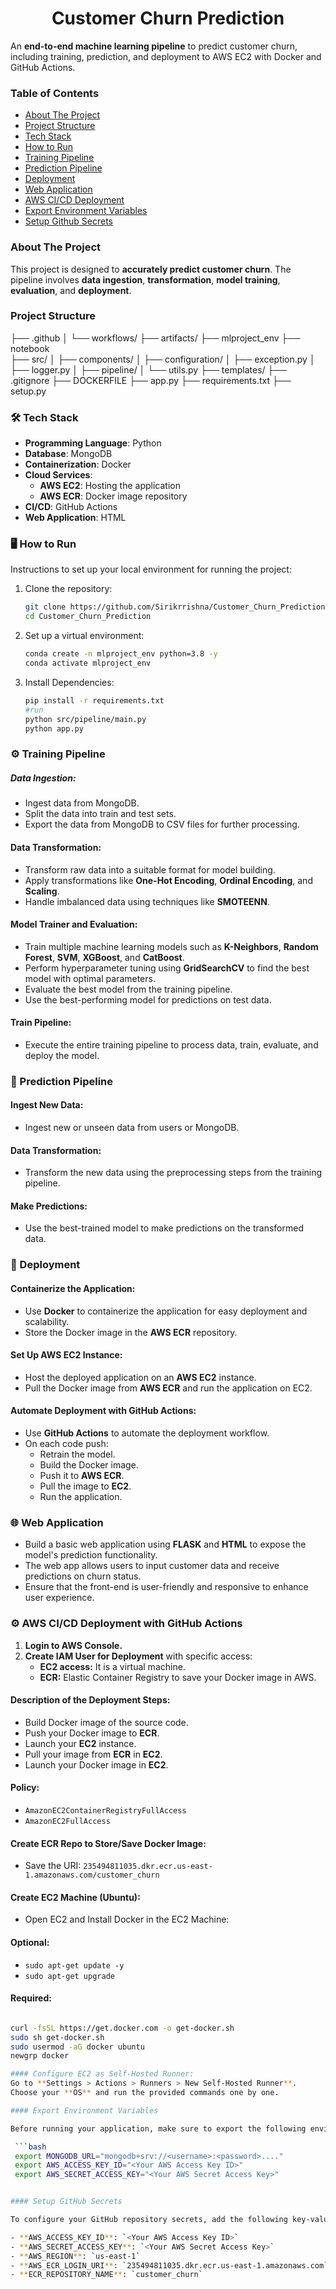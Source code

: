<h1 align="center">Customer Churn Prediction</h1>

An **end-to-end machine learning pipeline** to predict customer churn, including training, prediction, and deployment to AWS EC2 with Docker and GitHub Actions.

### Table of Contents
- [About The Project](#about-the-project)
- [Project Structure](#project-structure)
- [Tech Stack](#tech-stack)
- [How to Run](#how-to-run)
- [Training Pipeline](#training-pipeline)
- [Prediction Pipeline](#prediction-pipeline)
- [Deployment](#deployment)
- [Web Application](#web-application)
- [AWS CI/CD Deployment](#aws-cicd-deployment)
- [Export Environment Variables](#export-environment-variables)
- [Setup Github Secrets](#setup-github-secrets)

### About The Project

This project is designed to **accurately predict customer churn**. The pipeline involves **data ingestion**, **transformation**, **model training**, **evaluation**, and **deployment**.

### Project Structure
├── .github
│   └── workflows/
├── artifacts/
├── mlproject_env 
├── notebook       
├── src/
│   ├── components/
│   ├── configuration/
│   ├── exception.py
│   ├── logger.py
│   ├── pipeline/
│   └── utils.py
├── templates/
├── .gitignore
├── DOCKERFILE
├── app.py
├── requirements.txt
├── setup.py

### 🛠 Tech Stack

- **Programming Language**: Python
- **Database**: MongoDB
- **Containerization**: Docker
- **Cloud Services**:
  - **AWS EC2**: Hosting the application
  - **AWS ECR**: Docker image repository
- **CI/CD**: GitHub Actions
- **Web Application**: HTML

### 🖥 How to Run

Instructions to set up your local environment for running the project:

1. Clone the repository:
   ```bash
   git clone https://github.com/Sirikrrishna/Customer_Churn_Prediction.git
   cd Customer_Churn_Prediction
2. Set up a virtual environment:
   ```bash
   conda create -n mlproject_env python=3.8 -y
   conda activate mlproject_env
3. Install Dependencies:
   ```bash
   pip install -r requirements.txt
   #run
   python src/pipeline/main.py
   python app.py

### ⚙️ Training Pipeline

##### Data Ingestion:
- Ingest data from MongoDB.
- Split the data into train and test sets.
- Export the data from MongoDB to CSV files for further processing.

#### Data Transformation:
- Transform raw data into a suitable format for model building.
- Apply transformations like **One-Hot Encoding**, **Ordinal Encoding**, and **Scaling**.
- Handle imbalanced data using techniques like **SMOTEENN**.

#### Model Trainer and Evaluation:
- Train multiple machine learning models such as **K-Neighbors**, **Random Forest**, **SVM**, **XGBoost**, and **CatBoost**.
- Perform hyperparameter tuning using **GridSearchCV** to find the best model with optimal parameters.
- Evaluate the best model from the training pipeline.
- Use the best-performing model for predictions on test data.

#### Train Pipeline:
- Execute the entire training pipeline to process data, train, evaluate, and deploy the model.

### 🔮 Prediction Pipeline

#### Ingest New Data:
- Ingest new or unseen data from users or MongoDB.

#### Data Transformation:
- Transform the new data using the preprocessing steps from the training pipeline.

#### Make Predictions:
- Use the best-trained model to make predictions on the transformed data.

### 🚀 Deployment

#### Containerize the Application:
- Use **Docker** to containerize the application for easy deployment and scalability.
- Store the Docker image in the **AWS ECR** repository.

#### Set Up AWS EC2 Instance:
- Host the deployed application on an **AWS EC2** instance.
- Pull the Docker image from **AWS ECR** and run the application on EC2.

#### Automate Deployment with GitHub Actions:
- Use **GitHub Actions** to automate the deployment workflow.
- On each code push:
  - Retrain the model.
  - Build the Docker image.
  - Push it to **AWS ECR**.
  - Pull the image to **EC2**.
  - Run the application.


### 🌐 Web Application
- Build a basic web application using **FLASK** and **HTML** to expose the model's prediction functionality.
- The web app allows users to input customer data and receive predictions on churn status.
- Ensure that the front-end is user-friendly and responsive to enhance user experience.

### ⚙️ AWS CI/CD Deployment with GitHub Actions
1. **Login to AWS Console.**
2. **Create IAM User for Deployment** with specific access:
   - **EC2 access:** It is a virtual machine.
   - **ECR:** Elastic Container Registry to save your Docker image in AWS.

#### Description of the Deployment Steps:
- Build Docker image of the source code.
- Push your Docker image to **ECR**.
- Launch your **EC2** instance.
- Pull your image from **ECR** in **EC2**.
- Launch your Docker image in **EC2**.

#### Policy:
- `AmazonEC2ContainerRegistryFullAccess`
- `AmazonEC2FullAccess`

#### Create ECR Repo to Store/Save Docker Image:
- Save the URI: `235494811035.dkr.ecr.us-east-1.amazonaws.com/customer_churn`

#### Create EC2 Machine (Ubuntu):
- Open EC2 and Install Docker in the EC2 Machine:

#### Optional:
- `sudo apt-get update -y`
- `sudo apt-get upgrade`

#### Required:

  ```bash

  curl -fsSL https://get.docker.com -o get-docker.sh
  sudo sh get-docker.sh
  sudo usermod -aG docker ubuntu
  newgrp docker

#### Configure EC2 as Self-Hosted Runner:
Go to **Settings > Actions > Runners > New Self-Hosted Runner**.
Choose your **OS** and run the provided commands one by one.

#### Export Environment Variables

Before running your application, make sure to export the following environment variables in your terminal:

   ```bash
   export MONGODB_URL="mongodb+srv://<username>:<password>...."
   export AWS_ACCESS_KEY_ID="<Your AWS Access Key ID>"
   export AWS_SECRET_ACCESS_KEY="<Your AWS Secret Access Key>"


#### Setup GitHub Secrets

To configure your GitHub repository secrets, add the following key-value pairs:

- **AWS_ACCESS_KEY_ID**: `<Your AWS Access Key ID>`
- **AWS_SECRET_ACCESS_KEY**: `<Your AWS Secret Access Key>`
- **AWS_REGION**: `us-east-1`
- **AWS_ECR_LOGIN_URI**: `235494811035.dkr.ecr.us-east-1.amazonaws.com`
- **ECR_REPOSITORY_NAME**: `customer_churn`

